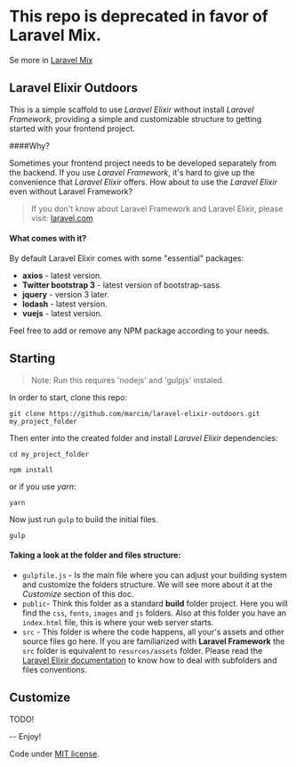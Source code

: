 # This repo is deprecated in favor of Laravel Mix.
Se more in [Laravel Mix](https://laravel.com/docs/5.4/mix)

## Laravel Elixir Outdoors

This is a simple scaffold to use *Laravel Elixir* without install *Laravel Framework*, providing a simple and customizable structure to getting started with your frontend project.

####Why?

Sometimes your frontend project needs to be developed separately from the backend. If you use *Laravel Framework*, it's hard to give up the convenience that *Laravel Elixir* offers. How about to use the *Laravel Elixir* even without Laravel Framework?

> If you don't know about Laravel Framework and Laravel Elixir, please visit: [laravel.com](http://laravel.com/docs)

#### What comes with it?

By default Laravel Elixir comes with some "essential" packages:

- **axios** - latest version.
- **Twitter bootstrap 3** - latest version of bootstrap-sass.
- **jquery** - version 3 later.
- **lodash** - latest version.
- **vuejs** - latest version.

Feel free to add or remove any NPM package according to your needs.


## Starting

> Note: Run this requires 'nodejs' and 'gulpjs' instaled.

In order to start, clone this repo:

    git clone https://github.com/marcim/laravel-elixir-outdoors.git my_project_folder

Then enter into the created folder and install *Laravel Elixir* dependencies:

    cd my_project_folder

    npm install

or if you use *yarn*:

    yarn

Now just run `gulp` to build the initial files.

    gulp

#### Taking a look at the folder and files structure:

- `gulpfile.js` - Is the main file where you can adjust your building system and customize the folders structure. We will see more about it at the *Customize* section of this doc.
- `public`- Think this folder as a standard **build** folder project. Here you will find the `css`, `fonts`, `images` and `js` folders. Also at this folder you have an `index.html` file, this is where your web server starts.
- `src` - This folder is where the code happens, all your's assets and other source files go here. If you are familiarized with **Laravel Framework** the `src` folder is equivalent to `resurces/assets` folder. Please read the [Laravel Elixir documentation](https://laravel.com/docs/5.3/elixir) to know how to deal with subfolders and files conventions.


## Customize
TODO!


--
Enjoy!

Code under [MIT license](http://opensource.org/licenses/MIT).
